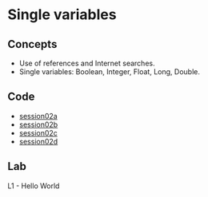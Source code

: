 # Single variables

## Concepts

* Use of references and Internet searches.
* Single variables: Boolean, Integer, Float, Long, Double.

## Code

* [session02a](./session02a)
* [session02b](./session02b)
* [session02c](./session02c)
* [session02d](./session02d)

## Lab

L1 - Hello World
